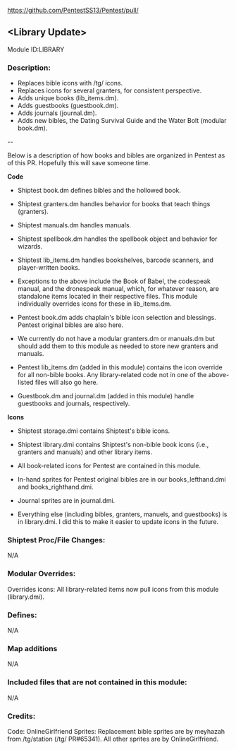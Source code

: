 https://github.com/PentestSS13/Pentest/pull/

## \<Library Update>

Module ID:LIBRARY

### Description:

- Replaces bible icons with /tg/ icons.
- Replaces icons for several granters, for consistent perspective.
- Adds unique books (lib_items.dm).
- Adds guestbooks (guestbook.dm).
- Adds journals (journal.dm).
- Adds new bibles, the Dating Survival Guide and the Water Bolt (modular book.dm).

--

Below is a description of how books and bibles are organized in Pentest as of this PR. Hopefully this will save someone time.

**Code**

- Shiptest book.dm defines bibles and the hollowed book.
- Shiptest granters.dm handles behavior for books that teach things (granters).
- Shiptest manuals.dm handles manuals.
- Shiptest spellbook.dm handles the spellbook object and behavior for wizards.
- Shiptest lib_items.dm handles bookshelves, barcode scanners, and player-written books.
- Exceptions to the above include the Book of Babel, the codespeak manual, and the dronespeak manual, which, for whatever reason, are standalone items located in their respective files. This module individually overrides icons for these in lib_items.dm.

- Pentest book.dm adds chaplain's bible icon selection and blessings. Pentest original bibles are also here.
- We currently do not have a modular granters.dm or manuals.dm but should add them to this module as needed to store new granters and manuals.
- Pentest lib_items.dm (added in this module) contains the icon override for all non-bible books. Any library-related code not in one of the above-listed files will also go here.
- Guestbook.dm and journal.dm (added in this module) handle guestbooks and journals, respectively.

**Icons**

- Shiptest storage.dmi contains Shiptest's bible icons.
- Shiptest library.dmi contains Shiptest's non-bible book icons (i.e., granters and manuals) and other library items.

- All book-related icons for Pentest are contained in this module.
- In-hand sprites for Pentest original bibles are in our books_lefthand.dmi and books_righthand.dmi. 
- Journal sprites are in journal.dmi.
- Everything else (including bibles, granters, manuels, and guestbooks) is in library.dmi. I did this to make it easier to update icons in the future.

### Shiptest Proc/File Changes:
N/A

### Modular Overrides:
Overrides icons: All library-related items now pull icons from this module (library.dmi).

### Defines:
N/A

### Map additions
N/A

### Included files that are not contained in this module:
N/A

### Credits:
Code: OnlineGirlfriend
Sprites: Replacement bible sprites are by meyhazah from /tg/station (/tg/ PR#65341). All other sprites are by OnlineGirlfriend.
